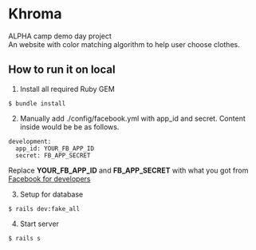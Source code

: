 # Khroma
ALPHA camp demo day project  
An website with color matching algorithm to help user choose clothes.

## How to run it on local

1.  Install all required Ruby GEM
```
$ bundle install
```

2.  Manually add ./config/facebook.yml with app_id and secret. Content inside would be be as follows.
```
development:
  app_id: YOUR_FB_APP_ID
  secret: FB_APP_SECRET
```
Replace **YOUR_FB_APP_ID** and **FB_APP_SECRET** with what you got from [Facebook for developers ](https://developers.facebook.com)

3.  Setup for database
```
$ rails dev:fake_all
```

4.  Start server
```
$ rails s
```